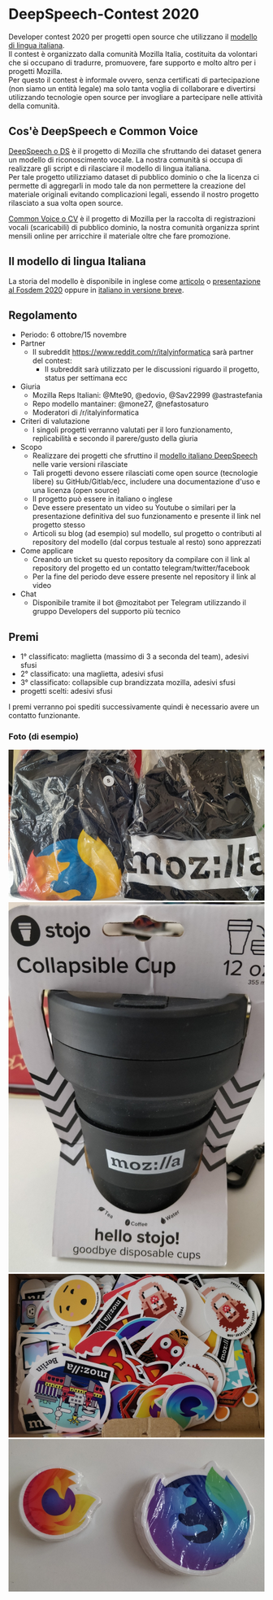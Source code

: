# DeepSpeech-Contest 2020

Developer contest 2020 per progetti open source che utilizzano il [modello di lingua italiana](https://github.com/MozillaItalia/DeepSpeech-Italian-Model).  
Il contest è organizzato dalla comunità Mozilla Italia, costituita da volontari che si occupano di tradurre, promuovere, fare supporto e molto altro per i progetti Mozilla.  
Per questo il contest è informale ovvero, senza certificati di partecipazione (non siamo un entità legale) ma solo tanta voglia di collaborare e divertirsi utilizzando tecnologie open source per invogliare a partecipare nelle attività della comunità.

## Cos'è DeepSpeech e Common Voice

[DeepSpeech o DS](https://github.com/mozilla/DeepSpeech) è il progetto di Mozilla che sfruttando dei dataset genera un modello di riconoscimento vocale. La nostra comunità si occupa di realizzare gli script e di rilasciare il modello di lingua italiana.  
Per tale progetto utilizziamo dataset di pubblico dominio o che la licenza ci permette di aggregarli in modo tale da non permettere la creazione del materiale originali evitando complicazioni legali, essendo il nostro progetto rilasciato a sua volta open source.

[Common Voice o CV](https://commonvoice.mozilla.org/it) è il progetto di Mozilla per la raccolta di registrazioni vocali (scaricabili) di pubblico dominio, la nostra comunità organizza sprint mensili online per arricchire il materiale oltre che fare promozione.  

## Il modello di lingua Italiana

La storia del modello è disponibile in inglese come [articolo](https://daniele.tech/2019/12/how-the-italian-deepspeech-model-helped-our-mozilla-italia-community/) o [presentazione al Fosdem 2020](https://archive.fosdem.org/2020/schedule/event/how_to_get_fun_with_teamwork/) oppure in [italiano in versione breve](https://www.miamammausalinux.org/2020/04/mozilla-italia-promuove-il-modello-di-riconoscimento-vocale-in-italiano-per-deepspeech/).

## Regolamento

* Periodo: 6 ottobre/15 novembre
* Partner
  * Il subreddit https://www.reddit.com/r/italyinformatica sarà partner del contest:
     * Il subreddit sarà utilizzato per le discussioni riguardo il progetto, status per settimana ecc
* Giuria
  * Mozilla Reps Italiani: @Mte90, @edovio, @Sav22999 @astrastefania  
  * Repo modello mantainer: @mone27, @nefastosaturo
  * Moderatori di /r/italyinformatica
* Criteri di valutazione
  * I singoli progetti verranno valutati per il loro funzionamento, replicabilità e secondo il parere/gusto della giuria
* Scopo
  * Realizzare dei progetti che sfruttino il [modello italiano DeepSpeech](https://github.com/MozillaItalia/DeepSpeech-Italian-Model) nelle varie versioni rilasciate 
  * Tali progetti devono essere rilasciati come open source (tecnologie libere) su GitHub/Gitlab/ecc, includere una documentazione d'uso e una licenza (open source)
  * Il progetto può essere in italiano o inglese
  * Deve essere presentato un video su Youtube o similari per la presentazione definitiva del suo funzionamento e presente il link nel progetto stesso
  * Articoli su blog (ad esempio) sul modello, sul progetto o contributi al repository del modello (dal corpus testuale al resto) sono apprezzati
* Come applicare
  * Creando un ticket su questo repository da compilare con il link al repository del progetto ed un contatto telegram/twitter/facebook
  * Per la fine del periodo deve essere presente nel repository il link al video 
* Chat
  * Disponibile tramite il bot @mozitabot per Telegram utilizzando il gruppo Developers del supporto più tecnico

## Premi

  * 1° classificato: maglietta (massimo di 3 a seconda del team), adesivi sfusi
  * 2° classificato: una maglietta, adesivi sfusi
  * 3° classificato: collapsible cup brandizzata mozilla, adesivi sfusi
  * progetti scelti: adesivi sfusi

I premi verranno poi spediti successivamente quindi è necessario avere un contatto funzionante.

### Foto (di esempio)

![](img/1.jpg)
![](img/2.jpg)
![](img/3.jpg)
![](img/4.jpg)